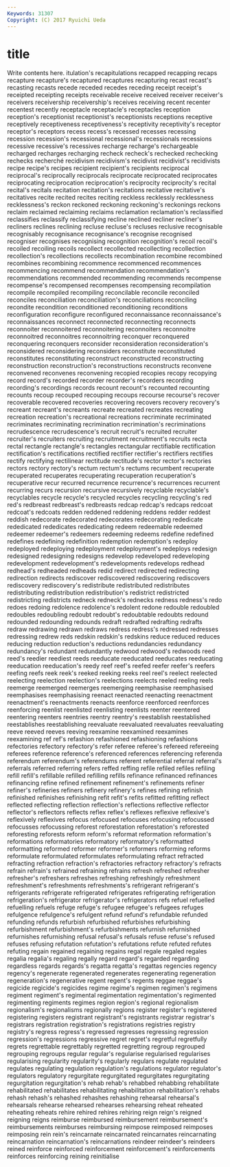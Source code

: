 ```yaml
---
Keywords: 31307 
Copyright: (C) 2017 Ryuichi Ueda
---
```


# title

Write contents here.
itulation's recapitulations recapped recapping recaps recapture recapture's recaptured recaptures
recapturing recast recast's recasting recasts recede receded recedes receding receipt
receipt's receipted receipting receipts receivable receive received receiver receiver's receivers
receivership receivership's receives receiving recent recenter recentest recently receptacle receptacle's
receptacles reception reception's receptionist receptionist's receptionists receptions receptive receptively receptiveness
receptiveness's receptivity receptivity's receptor receptor's receptors recess recess's recessed recesses
recessing recession recession's recessional recessional's recessionals recessions recessive recessive's recessives
recharge recharge's rechargeable recharged recharges recharging recheck recheck's rechecked rechecking
rechecks recherché recidivism recidivism's recidivist recidivist's recidivists recipe recipe's recipes
recipient recipient's recipients reciprocal reciprocal's reciprocally reciprocals reciprocate reciprocated reciprocates
reciprocating reciprocation reciprocation's reciprocity reciprocity's recital recital's recitals recitation recitation's
recitations recitative recitative's recitatives recite recited recites reciting reckless recklessly
recklessness recklessness's reckon reckoned reckoning reckoning's reckonings reckons reclaim reclaimed
reclaiming reclaims reclamation reclamation's reclassified reclassifies reclassify reclassifying recline reclined
recliner recliner's recliners reclines reclining recluse recluse's recluses reclusive recognisable
recognisably recognisance recognisance's recognise recognised recogniser recognises recognising recognition recognition's
recoil recoil's recoiled recoiling recoils recollect recollected recollecting recollection recollection's
recollections recollects recombination recombine recombined recombines recombining recommence recommenced recommences
recommencing recommend recommendation recommendation's recommendations recommended recommending recommends recompense recompense's
recompensed recompenses recompensing recompilation recompile recompiled recompiling reconcilable reconcile reconciled
reconciles reconciliation reconciliation's reconciliations reconciling recondite recondition reconditioned reconditioning reconditions
reconfiguration reconfigure reconfigured reconnaissance reconnaissance's reconnaissances reconnect reconnected reconnecting reconnects
reconnoiter reconnoitered reconnoitering reconnoiters reconnoitre reconnoitred reconnoitres reconnoitring reconquer reconquered
reconquering reconquers reconsider reconsideration reconsideration's reconsidered reconsidering reconsiders reconstitute reconstituted
reconstitutes reconstituting reconstruct reconstructed reconstructing reconstruction reconstruction's reconstructions reconstructs reconvene
reconvened reconvenes reconvening recopied recopies recopy recopying record record's recorded
recorder recorder's recorders recording recording's recordings records recount recount's recounted
recounting recounts recoup recouped recouping recoups recourse recourse's recover recoverable
recovered recoveries recovering recovers recovery recovery's recreant recreant's recreants recreate
recreated recreates recreating recreation recreation's recreational recreations recriminate recriminated recriminates
recriminating recrimination recrimination's recriminations recrudescence recrudescence's recruit recruit's recruited recruiter
recruiter's recruiters recruiting recruitment recruitment's recruits recta rectal rectangle rectangle's
rectangles rectangular rectifiable rectification rectification's rectifications rectified rectifier rectifier's rectifiers
rectifies rectify rectifying rectilinear rectitude rectitude's rector rector's rectories rectors
rectory rectory's rectum rectum's rectums recumbent recuperate recuperated recuperates recuperating
recuperation recuperation's recuperative recur recurred recurrence recurrence's recurrences recurrent recurring
recurs recursion recursive recursively recyclable recyclable's recyclables recycle recycle's recycled
recycles recycling recycling's red red's redbreast redbreast's redbreasts redcap redcap's
redcaps redcoat redcoat's redcoats redden reddened reddening reddens redder reddest
reddish redecorate redecorated redecorates redecorating rededicate rededicated rededicates rededicating redeem
redeemable redeemed redeemer redeemer's redeemers redeeming redeems redefine redefined redefines
redefining redefinition redemption redemption's redeploy redeployed redeploying redeployment redeployment's redeploys
redesign redesigned redesigning redesigns redevelop redeveloped redeveloping redevelopment redevelopment's redevelopments
redevelops redhead redhead's redheaded redheads redid redirect redirected redirecting redirection
redirects rediscover rediscovered rediscovering rediscovers rediscovery rediscovery's redistribute redistributed redistributes
redistributing redistribution redistribution's redistrict redistricted redistricting redistricts redneck redneck's rednecks
redness redness's redo redoes redoing redolence redolence's redolent redone redouble
redoubled redoubles redoubling redoubt redoubt's redoubtable redoubts redound redounded redounding
redounds redraft redrafted redrafting redrafts redraw redrawing redrawn redraws redress
redress's redressed redresses redressing redrew reds redskin redskin's redskins reduce
reduced reduces reducing reduction reduction's reductions redundancies redundancy redundancy's redundant
redundantly redwood redwood's redwoods reed reed's reedier reediest reeds reeducate
reeducated reeducates reeducating reeducation reeducation's reedy reef reef's reefed reefer
reefer's reefers reefing reefs reek reek's reeked reeking reeks reel
reel's reelect reelected reelecting reelection reelection's reelections reelects reeled reeling
reels reemerge reemerged reemerges reemerging reemphasise reemphasised reemphasises reemphasising reenact
reenacted reenacting reenactment reenactment's reenactments reenacts reenforce reenforced reenforces reenforcing
reenlist reenlisted reenlisting reenlists reenter reentered reentering reenters reentries reentry
reentry's reestablish reestablished reestablishes reestablishing reevaluate reevaluated reevaluates reevaluating reeve
reeved reeves reeving reexamine reexamined reexamines reexamining ref ref's refashion
refashioned refashioning refashions refectories refectory refectory's refer referee referee's refereed
refereeing referees reference reference's referenced references referencing referenda referendum referendum's
referendums referent referential referral referral's referrals referred referring refers reffed
reffing refile refiled refiles refiling refill refill's refillable refilled refilling
refills refinance refinanced refinances refinancing refine refined refinement refinement's refinements
refiner refiner's refineries refiners refinery refinery's refines refining refinish refinished
refinishes refinishing refit refit's refits refitted refitting reflect reflected reflecting
reflection reflection's reflections reflective reflector reflector's reflectors reflects reflex reflex's
reflexes reflexive reflexive's reflexively reflexives refocus refocused refocuses refocusing refocussed
refocusses refocussing reforest reforestation reforestation's reforested reforesting reforests reform reform's
reformat reformation reformation's reformations reformatories reformatory reformatory's reformatted reformatting reformed
reformer reformer's reformers reforming reforms reformulate reformulated reformulates reformulating refract
refracted refracting refraction refraction's refractories refractory refractory's refracts refrain refrain's
refrained refraining refrains refresh refreshed refresher refresher's refreshers refreshes refreshing
refreshingly refreshment refreshment's refreshments refreshments's refrigerant refrigerant's refrigerants refrigerate refrigerated
refrigerates refrigerating refrigeration refrigeration's refrigerator refrigerator's refrigerators refs refuel refuelled
refuelling refuels refuge refuge's refugee refugee's refugees refuges refulgence refulgence's
refulgent refund refund's refundable refunded refunding refunds refurbish refurbished refurbishes
refurbishing refurbishment refurbishment's refurbishments refurnish refurnished refurnishes refurnishing refusal refusal's
refusals refuse refuse's refused refuses refusing refutation refutation's refutations refute
refuted refutes refuting regain regained regaining regains regal regale regaled
regales regalia regalia's regaling regally regard regard's regarded regarding regardless
regards regards's regatta regatta's regattas regencies regency regency's regenerate regenerated
regenerates regenerating regeneration regeneration's regenerative regent regent's regents reggae reggae's
regicide regicide's regicides regime regime's regimen regimen's regimens regiment regiment's
regimental regimentation regimentation's regimented regimenting regiments regimes region region's regional
regionalism regionalism's regionalisms regionally regions register register's registered registering registers
registrant registrant's registrants registrar registrar's registrars registration registration's registrations registries
registry registry's regress regress's regressed regresses regressing regression regression's regressions
regressive regret regret's regretful regretfully regrets regrettable regrettably regretted regretting
regroup regrouped regrouping regroups regular regular's regularise regularised regularises regularising
regularity regularity's regularly regulars regulate regulated regulates regulating regulation regulation's
regulations regulator regulator's regulators regulatory regurgitate regurgitated regurgitates regurgitating regurgitation
regurgitation's rehab rehab's rehabbed rehabbing rehabilitate rehabilitated rehabilitates rehabilitating rehabilitation
rehabilitation's rehabs rehash rehash's rehashed rehashes rehashing rehearsal rehearsal's rehearsals
rehearse rehearsed rehearses rehearsing reheat reheated reheating reheats rehire rehired
rehires rehiring reign reign's reigned reigning reigns reimburse reimbursed reimbursement
reimbursement's reimbursements reimburses reimbursing reimpose reimposed reimposes reimposing rein rein's
reincarnate reincarnated reincarnates reincarnating reincarnation reincarnation's reincarnations reindeer reindeer's reindeers
reined reinforce reinforced reinforcement reinforcement's reinforcements reinforces reinforcing reining reinitialise
